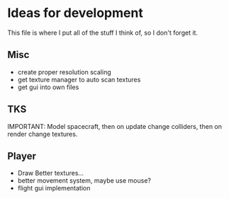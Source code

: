 # Ideas for development

This file is where I put all of the stuff I think of, so I don't forget it.

## Misc
* create proper resolution scaling
* get texture manager to auto scan textures
* get gui into own files

## TKS
IMPORTANT: Model spacecraft, then on update change colliders, then on render change textures.

## Player

* Draw Better textures...
* better movement system, maybe use mouse?
* flight gui implementation

